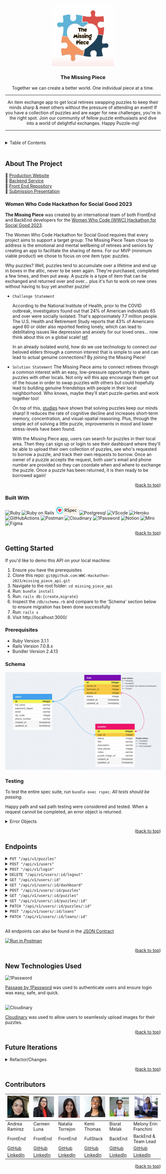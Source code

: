<!-- ReadMe -->
<a id="readme-top"></a>

<!-- Opening -->
<br />
<div align="center">
  <a href="https://github.com/WWC-Hackathon-2023/missing_piece_api">
    <img src=".github/the_missing_piece_logo.png" alt="Logo" width="200" height="200">
  </a>

<h3 align="center">The Missing Piece</h3>
  <p align="center">
    Together we can create a better world. One individual piece at a time.
    <hr>
    An item exchange app to get local retirees swapping puzzles to keep their minds sharp & meet others without the pressure of attending an event! If you have a collection of puzzles and are eager for new challenges, you're in the right spot. Join our community of fellow puzzle enthusiasts and dive into a world of delightful exchanges. Happy Puzzle-ing!
  </p>
</div>
<hr>
<br>

<!-- TABLE OF CONTENTS -->
<details>
  <summary>Table of Contents</summary>
  <ol>
    <li>
      <a href="#about-the-project">About The Project</a>
      <ul>
        <li><a href="#hackathon">Women Who Code Hackathon for Social Good 2023</a></li>
        <li><a href="#built-with">Built With</a></li>
      </ul>
    </li>
    <li>
      <a href="#getting-started">Getting Started</a>
      <ul>
        <li><a href="#prerequisites">Prerequisites</a></li>
        <li><a href="#schema">Schema</a></li>
        <li><a href="#testing">Testing</a></li>
      </ul>
    </li>
    <li><a href="#endpoints">Endpoints</a></li>
    <!-- <li><a href="#apis">APIs Used</a></li> -->
    <li><a href="#technologies">New Technologies Used</a></li>
    <li><a href="#contact">Contributors</a></li>
    <li><a href="#refactor">Future Iterations</a></li>
  </ol>
</details>
<br>

<!-- ABOUT THE PROJECT -->
## About The Project

   💜  [Production Website](https://the-missing-piece.vercel.app/)
   <br>
   💜  [Backend Service](https://intense-peak-28151.herokuapp.com/)
   <br>
   💜  [Front End Repository](https://github.com/WWC-Hackathon-2023/the_missing_piece_fe)
   <br>
  💜  [Submission Presentation](https://docs.google.com/presentation/d/1W5eRt6h0T-LZnvkvZk0-hhx0Bpl9phPM2FUCNlU67ro/edit?usp=sharing)
  <br>

   <!-- * If there is a [Video/Slide Presentation]() place it here-->

<!-- WWC Hackathon -->
### Women Who Code Hackathon for Social Good 2023

  **The Missing Piece** was created by an international team of both FrontEnd and BackEnd developers for the [Women Who Code (WWC) Hackathon for Social Good 2023](https://hopin.com/events/wwcode-hackathon-for-social-good/registration). 
  
  The Women Who Code Hackathon for Social Good requires that every project aims to support a target group: The Missing Piece Team chose to address is the emotional and mental wellbeing of retirees and seniors by creating an app to facilitate the sharing of items. For our MVP (minimum viable product) we chose to focus on one item type: puzzles.
  
  Why puzzles? Well, puzzles tend to accumulate over a lifetime and end up in boxes in the attic, never to be seen again. They're purchased, completed a few times, and then put away. A puzzle is a type of item that can be exchanged and returned over and over... plus it's fun to work on new ones without having to buy yet another puzzle!

  - `Challenge Statement`

    According to the National Institute of Health, prior to the COVID outbreak, investigators found out that 24% of American individuals 65 and over were socially isolated. That's approximately 7.7 million people. The U.S. Health and Retirement Study reports that 43% of Americans aged 60 or older also reported feeling lonely, which can lead to debilitating issues like depression and anxiety for our loved ones... now think about this on a global scale! [ref](https://www.ncbi.nlm.nih.gov/pmc/articles/PMC7437541/) 

    In an already isolated world, how do we use technology to connect our beloved elders through a common interest that is simple to use and can lead to actual genuine connections? By joining the Missing Piece!
  
  - `Solution Statement`
    The Missing Piece aims to connect retirees through a common interest with an easy, low-pressure opportunity to share puzzles with other locals. Not only will this app encourage them get out of the house in order to swap puzzles with others but could hopefully lead to building genuine friendships with people in their local neighborhood. Who knows, maybe they'll start puzzle-parties and work together too!

    On top of this, [studies](https://www.ncbi.nlm.nih.gov/pmc/articles/PMC5588550/) have shown that solving puzzles keep our minds sharp! It reduces the rate of cognitive decline and increases short-term memory, concentration, and visual-spatial reasoning. Plus, through the simple act of solving a little puzzle, improvements in mood and lower stress-levels have been found.

    With the Missing Piece app, users can search for puzzles in their local area. Then they can sign up or login to see their dashboard where they'll be able to upload their own collection of puzzles, see who's requested to borrow a puzzle, and track their own requests to borrow. Once an owner of a puzzle accepts the request, both user's email and phone number are provided so they can coordate when and where to exchange the puzzle. Once a puzzle has been returned, it is then ready to be borrowed again!


<p align="right">(<a href="#readme-top">back to top</a>)</p>

<!-- Built With -->
### Built With

![Ruby](https://img.shields.io/badge/Ruby-CC342D?style=for-the-badge&logo=ruby&logoColor=white) 
![Ruby on Rails](https://img.shields.io/badge/Ruby_on_Rails-CC0000?style=for-the-badge&logo=ruby-on-rails&logoColor=white) 
<img src=".github/rspec_badge.jpg" alt="Rspec Badge" height="27">
![Postgresql](https://img.shields.io/badge/PostgreSQL-316192?style=for-the-badge&logo=postgresql&logoColor=white)
![VScode](https://img.shields.io/badge/VS%20Code-007ACC.svg?style=for-the-badge&logo=Visual-Studio-Code&logoColor=white)
![Heroku](https://img.shields.io/badge/Heroku-430098?style=for-the-badge&logo=heroku&logoColor=white)
![GitHubActions](https://img.shields.io/badge/GitHub%20Actions-2088FF.svg?style=for-the-badge&logo=GitHub-Actions&logoColor=white)
![Postman](https://img.shields.io/badge/Postman-FF6C37.svg?style=for-the-badge&logo=Postman&logoColor=white)
![Cloudinary](https://img.shields.io/badge/Cloudinary-2C39BD.svg?style=for-the-badge&logo=iCloud&logoColor=white)
![1Password](https://img.shields.io/badge/1Password-1A285F.svg?style=for-the-badge&logo=1Password&logoColor=white)
![Notion](https://img.shields.io/badge/Notion-EAEAEA.svg?style=for-the-badge&logo=Notion&logoColor=black)
![Miro](https://img.shields.io/badge/Miro-FFCD11.svg?style=for-the-badge&logo=Miro&logoColor=black)
![Figma](https://img.shields.io/badge/Figma-8669AE.svg?style=for-the-badge&logo=Figma&logoColor=white)

<p align="right">(<a href="#readme-top">back to top</a>)</p>

<!-- GETTING STARTED -->
## Getting Started

If you'd like to demo this API on your local machine:
1. Ensure you have the prerequisites
2. Clone this repo: `git@github.com:WWC-Hackathon-2023/missing_piece_api.git`
3. Navigate to the root folder: `cd missing_piece_api`
4. Run: `bundle install`
5. Run: `rails db:{create,migrate}`
6. Inspect the `/db/schema.rb` and compare to the 'Schema' section below to ensure migration has been done successfully
7. Run: `rails s`
8. Visit http://localhost:3000/

<!-- Prerequisites -->
### Prerequisites

- Ruby Version 3.1.1
- Rails Version 7.0.8.x
- Bundler Version 2.4.13

<!-- Schema -->
### Schema

<div align="center">
  <img src=".github/missing_piece_schema.jpg" alt="Missing Piece Schema">
</div>

<!-- Testing -->
### Testing
To test the entire spec suite, run `bundle exec rspec`.
*All tests should be passing.*

Happy path and sad path testing were considered and tested. When a request cannot be completed, an error object is returned.

<details>
  <summary>Error Objects</summary>
    <pre>
    <code>
{
  "errors": [
    {
      "status": "404"
      "title": "Invalid Request",
      "detail": [
        "Couldn't find User with 'id'=<id>"
         ]
     }
   ]
}
    </code>
  </pre>

   <pre>
    <code>
{ 
  "error": "Unable to update loan status" 
}
    </code>
  </pre>
</details>

<p align="right">(<a href="#readme-top">back to top</a>)</p>

<!-- Endpoints -->
## Endpoints

<details>
  <summary><code>PUT "/api/v1/puzzles"</code></summary>
  Request Body:
  <pre>
    <code>
{
  "zip_code": 12345
}
    </code>
  </pre>

  Response:
  <br>
  Status: `200`

  <pre>
    <code>
{
    "data": [
        {
            "id": "1",
            "type": "puzzle",
            "attributes": {
                "user_id": 1,
                "status": "Available",
                "title": "Flower Cycle",
                "description": "A flower collage by Rosalind Wise",
                "total_pieces": 1000,
                "notes": "Very Difficult! Only for the brave of heart!",
                "puzzle_image_url": "https://cloudinary.com/image/Flower_Cycle.jpg"
            }
        },
        {
            "id": "2",
            "type": "puzzle",
            "attributes": {
                "user_id": 1,
                "status": "Available",
                "title": "Mountain Chalet",
                "description": "Cabin near lake and mountains",
                "total_pieces": 1000,
                "notes": "Relaxing, feels like you're in Colorado!",
                "puzzle_image_url": "https://cloudinary.com/image/Mountain_Chalet.jpg"
            }
        }, {...}
    ]
}
    </code>
  </pre>
</details>

<details>
  <summary><code>POST "/api/v1/users"</code></summary>
  Request Body:
  <pre>
    <code>
{
  "full_name": "Diana Puzzler",
  "email": "d.puzzle@gmail.com",
  "password": "PuzzleQueen1",
  "password_confirmation": "PuzzleQueen1",
  "zip_code": 12345, 
  "phone_number": 5051230000
}
    </code>
  </pre>

  Response:
  <br>
  Status: `201` 

  <pre>
    <code>
{
    "data": {
        "id": "1",
        "type": "user",
        "attributes": {
            "full_name": "Diana Puzzler",
            "email": "d.puzzle@gmail.com",
            "zip_code": 12345,
            "phone_number": "(505) 123-0000"
        }
    }
}
    </code>
  </pre>
</details>

<details>
  <summary><code>POST "/api/v1/login"</code></summary>
    Request Body:
  <pre>
    <code>
{
  "email": "d.puzzle@gmail.com",
  "password": "PuzzleQueen1"
}
    </code>
  </pre>

  Response:
  <br>
  Status: `201` 

  <pre>
    <code>
{
    "data": {
        "id": "1",
        "type": "user",
        "attributes": {
            "full_name": "Diana Puzzler",
            "email": "d.puzzle@gmail.com",
            "zip_code": 12345,
            "phone_number": "(505) 123-0000"
        }
    }
}
    </code>
  </pre>
</details>

<details>
  <summary><code>DELETE "/api/v1/users/:id/logout"</code></summary>

  Response:
  <br>
  Status: `204`
</details>

<details>
  <summary><code>GET "/api/v1/users/:id"</code></summary>

  Response:
  <br>
  Status: `200`
  <pre>
    <code>
{
    "data": {
        "id": "1",
        "type": "user",
        "attributes": {
            "full_name": "Diana Puzzler",
            "email": "d.puzzle@gmail.com",
            "zip_code": 12345,
            "phone_number": "(505) 123-0000"
        }
    }
}
    </code>
  </pre>
</details>

<details>
  <summary><code>GET "/api/v1/users/:id/dashboard"</code></summary>

  Response:
  <br>
  Status: `200`
  <pre>
    <code>
{
    "data": {
        "id": "1",
        "type": "dashboard",
        "attributes": {
            "user_info": {
                "full_name": "Diana Puzzler",
                "email": "d.puzzle@gmail.com",
                "zip_code": 12345,
                "phone_number": "(505) 123-0000"
            },
            "owner_loans": [
                {
                    "loan_id": 1,
                    "owner_id": 1,
                    "borrower_id": 2,
                    "loan_status": "Pending",
                    "loan_created_at": "2023-10-21T02:52:18.777Z",
                    "puzzle_id": 1,
                    "puzzle_image_url": "https://cloudinary.com/imageFlower_Cycle.jpg",
                    "puzzle_title": "Flower Cycle",
                    "puzzle_status": "Pending"
                }, {...}
            ],
            "borrower_loans": [
                {
                    "loan_id": 5,
                    "owner_id": 2,
                    "borrower_id": 1,
                    "loan_status": "Accepted",
                    "loan_created_at": "2023-10-21T17:01:40.848Z",
                    "puzzle_id": 55,
                    "puzzle_image_url": "https://cloudinary.com/image/Maroon_Lake.jpg",
                    "puzzle_title": "Maroon Lake",
                    "puzzle_status": "Not Available"
                }, {...}
            ]
        }
    }
}
    </code>
  </pre>
</details>

<details>
  <summary><code>POST "/api/v1/users/:id/puzzles"</code></summary>
  Request Body:
  <pre>
    <code>
{
    "title": "Wild Beauty",
    "description": "Horses running in the snow by Chris Cummings.",
    "total_pieces": 1000,
    "notes": "Lots of white snow...beware!",
    "puzzle_image_url": "https://cloudinary.com/image/Wild_Beauty.jpg"
}
    </code>
  </pre>

  Response:
  <br>
  Status: `201` 

  <pre>
    <code>
{
    "data": {
        "id": "3",
        "type": "puzzle",
        "attributes": {
            "user_id": 1,
            "status": "Available",
            "title": "Wild Beauty",
            "description": "Horses running in the snow by Chris Cummings.",
            "total_pieces": 1000,
            "notes": Lots of white snow...beware!",
            "puzzle_image_url": "https://cloudinary.com/image/Wild_Beauty.jpg"
        }
    }
}
    </code>
  </pre>
</details>

<details>
  <summary><code>GET "/api/v1/users/:id/puzzles"</code></summary>

  Response: 
  <br>
  Status: `200`
  <pre>
    <code>
{
    "data": [
        {
            "id": "4",
            "type": "puzzle",
            "attributes": {
                "user_id": 1,
                "status": "Available",
                "title": "Humming Bird & Flowers",
                "description": "Hummingbirds investigating some pretty flowers.",
                "total_pieces": 1000,
                "notes": "Not as hard as you might think!",
                "puzzle_image_url": "https://res.cloudinary.com/image/info/Hummingbirds_Flowers.jpg"
            }
        },
        {
            "id": "5",
            "type": "puzzle",
            "attributes": {
                "user_id": 1,
                "status": "Available",
                "title": "Durango Silverton",
                "description": "Train coming around the bend!",
                "total_pieces": 1000,
                "notes": "Feels like a step back in time!",
                "puzzle_image_url": "https://res.cloudinary.com/image/info/Durango_Silverton.jpg"
            }
        }, {...}
    ]
}
    </code>
  </pre>
</details>

<details>
  <summary><code>GET "/api/v1/users/:id/puzzles/:id" </code></summary>

  Response: 
  <br>
  Status: `200`
  <pre>
    <code>
{
    "data": {
        "id": "1",
        "type": "puzzle",
        "attributes": {
            "user_id": 1,
            "status": "Available",
            "title": "Flower Cycle",
            "description": "A flower collage by Rosalind Wise",
            "total_pieces": 1000,
            "notes": "Very Difficult! Only for the brave of heart!",
            "puzzle_image_url": "https://cloudinary.com/image/Flower_Cycle.jpg"
        }
    }
}
    </code>
  </pre>
</details>

<details>
  <summary><code>PATCH "/api/v1/users/:id/puzzles/:id"</code></summary>
  Request Body:
  <pre>
    <code>
{
  "status": 2, 
  "title": "Rosalind Wise Flower Cycle", 
  "description": "A colorful flower collage", 
  "total_pieces": 2000,
  "notes":  "Challenging but not too much. The brave of heart can do it!"
}
    </code>
  </pre>

  Response:
  <br>
  Status: `200` 

  <pre>
    <code>
{
    "data": {
        "id": "1",
        "type": "puzzle",
        "attributes": {
            "user_id": 1,
            "status": "Not Available",
            "title": "Rosalind Wise Flower Cycle",
            "description": "A colorful flower collage",
            "total_pieces": 2000,
            "notes": "Challenging but not too much. The brave of heart can do it!",
            "puzzle_image_url": "https://res.cloudinary.com/image/info/Flower_Cycle.jpg"
        }
    }
}
    </code>
  </pre>
</details>

<details>
  <summary><code>POST "/api/v1/users/:id/loans"</code></summary>
  Request Body:
  <pre>
    <code>
{
    "borrower_id": 2, 
    "puzzle_id": 2
}
    </code>
  </pre>

  Response:
  <br>
  Status: `201` 

  <pre>
    <code>
{
    "data": {
        "id": "7",
        "type": "loan",
        "attributes": {
            "owner_id": 1,
            "borrower_id": 2,
            "puzzle_id": 2,
            "status": "Pending"
        }
    }
}
    </code>
  </pre>
</details>


<details>
  <summary><code>PATCH "/api/v1/users/:id/loans/:id"</code></summary>

  owner clicks `accept` OR borrower clicks `withdraw` OR owner clicks `deny` OR when loan is `complete` 
  Request Body:
  <pre>
    <code>
{
  "action_type": "accept"
}
    </code>
  </pre>

  Response:
  <br>
  Status: `200` 

  <pre>
    <code>
{
    "data": {
        "id": "7",
        "type": "loan",
        "attributes": {
            "owner_id": 1,
            "borrower_id": 2,
            "puzzle_id": 2,
            "status": "Accepted"
        }
    }
}
    </code>
  </pre>
</details>
<br>

All endpoints can also be found in the [JSON Contract](https://gist.github.com/MelTravelz/8983a104ca5c4e822dedb8d5e1c42622) 

[![Run in Postman](https://run.pstmn.io/button.svg)](https://www.postman.com/advanced-language-practices/workspace/missing-piece/collection/26102509-8083c615-1962-4375-be58-d0d124c35756?action=share&creator=26102509)

<p align="right">(<a href="#readme-top">back to top</a>)</p>

<!-- APIs Used 
<h2 id="apis">APIs Used</h2>
[Name](link) was consumed to generate ________
[Name](link) was used to create __________
<p align="right">(<a href="#readme-top">back to top</a>)</p> -->

<!-- Technologies Used -->
<h2 id="technologies">New Technologies Used</h2>

![1Password](https://img.shields.io/badge/1Password-1A285F.svg?style=for-the-badge&logo=1Password&logoColor=white)

[Passage by 1Password](https://passage.1password.com/) was used to authenticate users and ensure login was easy, safe, and quick.
<br><br>

![Cloudinary](https://img.shields.io/badge/Cloudinary-2C39BD.svg?style=for-the-badge&logo=iCloud&logoColor=white)

[Cloudinary](https://cloudinary.com/) was used to allow users to seamlessly upload images for their puzzles.

<p align="right">(<a href="#readme-top">back to top</a>)</p>

<!-- Future Iterations -->

<h2 id="refactor">Future Iterations</h2>
<details>
  <summary>Refactor/Changes</summary>
  <dl>
    <dt>Conduct a solid refactor of existing code</dt>
      <dd>- With the limited time of the Hackathon, reviewing the code slower would be first</dd>
    <dt>Allow a loan to have more than one puzzle</dt>
      <dd>- This was the original idea for the schema and would involve a join table</dd>
    <dt>Refactor our connectiong with Cloudinary for multiple image upload & profile images</dt>
      <dd>- This would possibly require an new table to store puzzle image urls</dd>
    <dt>Include other item types that could be borrowed</dt>
      <dd>- Deciding which other item types might be most suited for this app</dd>
      <dd>- And we'd create even more tables in the database</dd>
    <dt>Incorporate internal communication tools</dt>
      <dd>- Internal or external emails and/or text messages might be concidered</dd>
      <dd>- If so we'd look to Twilio/Send Grid as a start</dd>
    <dt>Allow users to create a 'Puzzle Party' and invite others</dt>
      <dd>- Additional tables in the database would be required: parties and user_parties</dd>
      <dd>- The user table might also become a self-referential table so users can store "friends"</dd>
    <dt>Add functionality so users can share images or 'Puzzle Parties' on social media</dt>
        <dd>- Examples would include Facebook and Instagram</dd>
    <dt>Scale up for international participation</dt>
      <dd>- Changes would need to be made to both FE form input and BE database validations to allow for multi-formatted and multi-length input of zip codes and phone numbers.</dd>
      <dd>- As a website scales up run times become a consideration so we would also aim to implement background workers and caching</dd>
  </dl>
</details>

<p align="right">(<a href="#readme-top">back to top</a>)</p>


<h2 id="contact">Contributors</h2>

| [<img alt="Paola Andrea Ramirez Quintero" width="75" src=".github/Andrea.jpeg"/>](https://www.linkedin.com/in/paola-andrea-ramirez-quintero/) | [<img alt="Carmen Luna" width="75" src=".github/Carmen.jpg"/>](https://www.linkedin.com/in/carmen-luna-cllp/) | [<img alt="Natalia Torrejon" width="75" src=".github/Nati.jpeg"/>](https://www.linkedin.com/in/natalia-torrejon-developer/) | [<img alt="Kemi Thomas" width="75" src=".github/Kemi.jpeg"/>](https://www.linkedin.com/in/kemi-thomas/) | [<img alt="Bisrat Melak" width="75" src=".github/Bisrat.jpeg"/>](https://www.linkedin.com/in/bisrat-melak/) | [<img alt="Melony Erin Franchini" width="75" src=".github/Melony.jpg"/>](https://www.linkedin.com/in/melony-erin-franchini/) |
| ------------------ | ------------ | -------------- | ----------- | -------------- | ----------- |
| Andrea Ramirez | Carmen Luna | Natalia Torrejon | Kemi Thomas | Bisrat Melak | Melony Erin Franchini |
| FrontEnd | FrontEnd | FrontEnd | FullStack | BackEnd | BackEnd & Team Lead |
| [GitHub](https://github.com/paolandre ) | [GitHub](https://github.com/CarmenLunaP) | [GitHub](https://github.com/Natalia392) | [GitHub](https://github.com/kem247) | [GitHub](https://github.com/bisratlike) | [GitHub](https://github.com/MelTravelz) |
| [LinkedIn](https://www.linkedin.com/in/paola-andrea-ramirez-quintero/) |  [LinkedIn](https://www.linkedin.com/in/carmen-luna-cllp/) | [LinkedIn](https://www.linkedin.com/in/natalia-torrejon-developer/) | [LinkedIn](https://www.linkedin.com/in/kemi-thomas/) | [LinkedIn](https://www.linkedin.com/in/bisrat-melak/) | [LinkedIn](https://www.linkedin.com/in/melony-erin-franchini/) |

<p align="right">(<a href="#readme-top">back to top</a>)</p>
